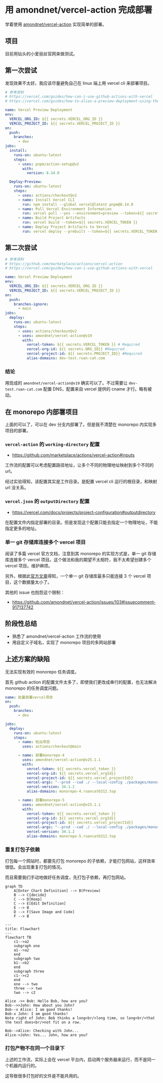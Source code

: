 # 用 amondnet/vercel-action 完成部署

学着使用 [amondnet/vercel-action](https://github.com/marketplace/actions/vercel-action) 实现简单的部署。

## 项目

目前用钻头的小爱丽丝官网来做测试。

## 第一次尝试

发现效果不太好。我应该尽量避免自己在 linux 端上用 vercel cli 来部署项目。

```yaml
# 参考资料
# https://vercel.com/guides/how-can-i-use-github-actions-with-vercel
# https://vercel.com/guides/how-to-alias-a-preview-deployment-using-the-cli

name: Vercel Preview Deployment
env:
  VERCEL_ORG_ID: ${{ secrets.VERCEL_ORG_ID }}
  VERCEL_PROJECT_ID: ${{ secrets.VERCEL_PROJECT_ID }}
on:
  push:
    branches:
      - dev
jobs:
  install:
    runs-on: ubuntu-latest
    steps:
      - uses: pnpm/action-setup@v2
        with:
          version: 8.14.0

  Deploy-Preview:
    runs-on: ubuntu-latest
    steps:
      - uses: actions/checkout@v2
      - name: Install Vercel CLI
        run: npm install --global vercel@latest pnpm@8.14.0
      - name: Pull Vercel Environment Information
        run: vercel pull --yes --environment=preview --token=${{ secrets.VERCEL_TOKEN }}
      - name: Build Project Artifacts
        run: vercel build --token=${{ secrets.VERCEL_TOKEN }}
      - name: Deploy Project Artifacts to Vercel
        run: vercel deploy --prebuilt --token=${{ secrets.VERCEL_TOKEN }} && vercel alias set dev-test ruan-cat.com
```

## 第二次尝试

```yaml
# 参考资料
# https://github.com/marketplace/actions/vercel-action
# https://vercel.com/guides/how-can-i-use-github-actions-with-vercel

name: Vercel Preview Deployment
env:
  VERCEL_ORG_ID: ${{ secrets.VERCEL_ORG_ID }}
  VERCEL_PROJECT_ID: ${{ secrets.VERCEL_PROJECT_ID }}
on:
  push:
    branches-ignore:
      - main
jobs:
  deploy:
    runs-on: ubuntu-latest
    steps:
      - uses: actions/checkout@v2
      - uses: amondnet/vercel-action@v19
        with:
          vercel-token: ${{ secrets.VERCEL_TOKEN }} # Required
          vercel-org-id: ${{ secrets.ORG_ID}} #Required
          vercel-project-id: ${{ secrets.PROJECT_ID}} #Required
          alias-domains: dev-test.ruan-cat.com
```

### 结论

用现成的 `amondnet/vercel-action@v19` 确实可以了。不过需要让 `dev-test.ruan-cat.com` 配置 DNS，配置来自 vercel 提供的 cname 才行。略有被动。

## 在 monorepo 内部署项目

上面的可以了，可以在 dev 分支内部署了。但是我不清楚在 monorepo 内实现多项目的部署。

### `vercel-action` 的 `working-directory` 配置

- https://github.com/marketplace/actions/vercel-action#inputs

工作流的配置可以考虑配置路径地址，让多个不同的物理地址映射到多个不同的 url。

经过实验得知，该配置其实是工作目录。是配置 vercel cli 运行的根目录，和映射 url 没关系。

### `vercel.json` 的 `outputDirectory` 配置

- https://vercel.com/docs/projects/project-configuration#outputdirectory

在配置文件内指定部署的目录。但是发现这个配置只能去指定一个物理地址，不能指定更多的地址。

### 单一 git 存储库连接多个 vercel 项目

阅读了多篇 vercel 官方文档，注意到其 monorepo 的实现方式是，单一 git 存储库连接多个 vercel 项目。这个做法和我的期望不太相符，我不太希望创建多个 vercel 项目。维护麻烦。

另外，根据此[官方文章](https://vercel.com/docs/limits/overview#general-limits)得知，一个单一 git 存储库最多只能连接 3 个 vercel 项目，这个数据量太小了。

其他的 issue 也抱怨这个限制：

- https://github.com/amondnet/vercel-action/issues/103#issuecomment-917137742

## 阶段性总结

- 熟悉了 amondnet/vercel-action 工作流的使用
- 用自定义子域名，实现了 monorepo 项目的多网站部署

## 上述方案的缺陷

无法实现有效的 monorepo 任务调度。

首先 github action 的配置文件太多了，即使我们更改成串行的配置，也无法解决 monorepo 的任务调度问题。

```yaml
name: 批量部署vercel项目
on:
  push:
    branches:
      - dev

jobs:
  deploy:
    runs-on: ubuntu-latest
    steps:
      - name: 检出项目
        uses: actions/checkout@main

      - name: 部署monorepo-4
        uses: amondnet/vercel-action@v25.1.1
        with:
          vercel-token: ${{ secrets.vercel_token }}
          vercel-org-id: ${{ secrets.vercel_orgId}}
          vercel-project-id: ${{ secrets.vercel_projectId}}
          vercel-args: "--prod --cwd ./ --local-config ./packages/monorepo-4/vercel.json"
          vercel-version: 34.1.2
          alias-domains: monorepo-4.ruancat6312.top

      - name: 部署monorepo-5
        uses: amondnet/vercel-action@v25.1.1
        with:
          vercel-token: ${{ secrets.vercel_token }}
          vercel-org-id: ${{ secrets.vercel_orgId}}
          vercel-project-id: ${{ secrets.vercel_projectId}}
          vercel-args: "--prod --cwd ./ --local-config ./packages/monorepo-5/vercel.json"
          vercel-version: 34.1.2
          alias-domains: monorepo-5.ruancat6312.top
```

### 重复打包子依赖

打包每一个网站时，都要先打包 monorepo 的子依赖，才能打包网站，这样效率很低。会出现重复打包的情况。

而且需要我们手动地做好任务调度，先打包子依赖，再打包网站。

```mermaid
graph TD
    A[Enter Chart Definition] --> B(Preview)
    B --> C{decide}
    C --> D[Keep]
    C --> E[Edit Definition]
    E --> B
    D --> F[Save Image and Code]
    F --> B
```

```mermaid
---
title: Flowchart
---
flowchart TB
    c1-->a2
    subgraph one
    a1-->a2
    end
    subgraph two
    b1-->b2
    end
    subgraph three
    c1-->c2
    end
    one --> two
    three --> two
    two --> c2
```

```sequence Greetings
Alice ->> Bob: Hello Bob, how are you?
Bob-->>John: How about you John?
Bob--x Alice: I am good thanks!
Bob-x John: I am good thanks!
Note right of John: Bob thinks a long<br/>long time, so long<br/>that the text does<br/>not fit on a row.

Bob-->Alice: Checking with John...
Alice->John: Yes... John, how are you?
```

### 打包产物不在同一个目录下

上述的工作流，实际上会在 vercel 平台内，启动两个服务器来运行，而不是同一个机器内运行的。

这导致很多打包好的文件是不能共用的。

